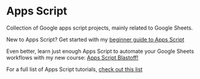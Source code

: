 # Apps Script

Collection of Google apps script projects, mainly related to Google Sheets.

New to Apps Script? Get started with my [beginner guide to Apps Script](https://www.benlcollins.com/spreadsheets/starting-gas/)

Even better, learn just enough Apps Script to automate your Google Sheets workflows with my new course: [Apps Script Blastoff!](https://courses.benlcollins.com/p/apps-script-blastoff/)

For a full list of Apps Script tutorials, [check out this list](https://www.benlcollins.com/articles/#AppsScript)
